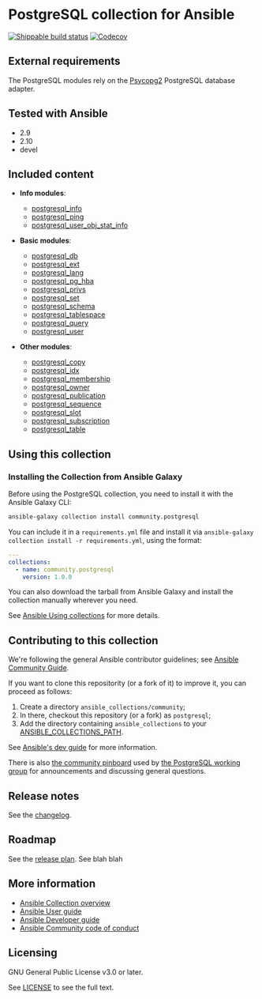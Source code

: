 # PostgreSQL collection for Ansible
[![Shippable build status](https://api.shippable.com/projects/5f9156109adc3400069f1814/badge?branch=main)](https://app.shippable.com/github/ansible-collections/community.postgresql/dashboard)
[![Codecov](https://img.shields.io/codecov/c/github/ansible-collections/community.postgresql)](https://codecov.io/gh/ansible-collections/community.postgresql)

## External requirements

The PostgreSQL modules rely on the [Psycopg2](https://www.psycopg.org/docs/) PostgreSQL database adapter.

## Tested with Ansible

- 2.9
- 2.10
- devel

## Included content

- **Info modules**:
  - [postgresql_info](https://docs.ansible.com/ansible/latest/modules/postgresql_info_module.html)
  - [postgresql_ping](https://docs.ansible.com/ansible/latest/modules/postgresql_ping_module.html)
  - [postgresql_user_obj_stat_info](https://docs.ansible.com/ansible/latest/modules/postgresql_user_obj_stat_info_module.html)

- **Basic modules**:
  - [postgresql_db](https://docs.ansible.com/ansible/latest/modules/postgresql_db_module.html)
  - [postgresql_ext](https://docs.ansible.com/ansible/latest/modules/postgresql_ext_module.html)
  - [postgresql_lang](https://docs.ansible.com/ansible/latest/modules/postgresql_lang_module.html)
  - [postgresql_pg_hba](https://docs.ansible.com/ansible/latest/modules/postgresql_hba_module.html)
  - [postgresql_privs](https://docs.ansible.com/ansible/latest/modules/postgresql_privs_module.html)
  - [postgresql_set](https://docs.ansible.com/ansible/latest/modules/postgresql_set_module.html)
  - [postgresql_schema](https://docs.ansible.com/ansible/latest/modules/postgresql_schema_module.html)
  - [postgresql_tablespace](https://docs.ansible.com/ansible/latest/modules/postgresql_tablespace_module.html)
  - [postgresql_query](https://docs.ansible.com/ansible/latest/modules/postgresql_query_module.html)
  - [postgresql_user](https://docs.ansible.com/ansible/latest/modules/postgresql_user_module.html)

- **Other modules**:
  - [postgresql_copy](https://docs.ansible.com/ansible/latest/modules/postgresql_copy_module.html)
  - [postgresql_idx](https://docs.ansible.com/ansible/latest/modules/postgresql_idx_module.html)
  - [postgresql_membership](https://docs.ansible.com/ansible/latest/modules/postgresql_membership_module.html)
  - [postgresql_owner](https://docs.ansible.com/ansible/latest/modules/postgresql_owner_module.html)
  - [postgresql_publication](https://docs.ansible.com/ansible/latest/modules/postgresql_publication_module.html)
  - [postgresql_sequence](https://docs.ansible.com/ansible/latest/modules/postgresql_sequence_module.html)
  - [postgresql_slot](https://docs.ansible.com/ansible/latest/modules/postgresql_slot_module.html)
  - [postgresql_subscription](https://docs.ansible.com/ansible/latest/modules/postgresql_subscription_module.html)
  - [postgresql_table](https://docs.ansible.com/ansible/latest/modules/postgresql_table_module.html)

## Using this collection

### Installing the Collection from Ansible Galaxy

Before using the PostgreSQL collection, you need to install it with the Ansible Galaxy CLI:

```bash
ansible-galaxy collection install community.postgresql
```

You can include it in a `requirements.yml` file and install it via `ansible-galaxy collection install -r requirements.yml`, using the format:

```yaml
---
collections:
  - name: community.postgresql
    version: 1.0.0
```

You can also download the tarball from Ansible Galaxy and install the collection manually wherever you need.

See [Ansible Using collections](https://docs.ansible.com/ansible/latest/user_guide/collections_using.html) for more details.

## Contributing to this collection

<!--Describe how the community can contribute to your collection. At a minimum, include how and where users can create issues to report problems or request features for this collection.  List contribution requirements, including preferred workflows and necessary testing, so you can benefit from community PRs. If you are following general Ansible contributor guidelines, you can link to - [Ansible Community Guide](https://docs.ansible.com/ansible/latest/community/index.html). -->

We're following the general Ansible contributor guidelines; see [Ansible Community Guide](https://docs.ansible.com/ansible/latest/community/index.html).

If you want to clone this repositority (or a fork of it) to improve it, you can proceed as follows:
1. Create a directory `ansible_collections/community`;
2. In there, checkout this repository (or a fork) as `postgresql`;
3. Add the directory containing `ansible_collections` to your [ANSIBLE_COLLECTIONS_PATH](https://docs.ansible.com/ansible/latest/reference_appendices/config.html#collections-paths).

See [Ansible's dev guide](https://docs.ansible.com/ansible/devel/dev_guide/developing_collections.html#contributing-to-collections) for more information.

There is also [the community pinboard](https://github.com/ansible/community/issues/435) used by [the PostgreSQL working group](https://github.com/ansible/community/wiki/PostgreSQL) for announcements and discussing general questions.

## Release notes

See the [changelog](https://github.com/ansible-collections/community.postgresql/blob/main/CHANGELOG.rst).

## Roadmap

See the [release plan](https://github.com/ansible-collections/community.postgresql/issues/13).
See blah blah

## More information

- [Ansible Collection overview](https://github.com/ansible-collections/overview)
- [Ansible User guide](https://docs.ansible.com/ansible/latest/user_guide/index.html)
- [Ansible Developer guide](https://docs.ansible.com/ansible/latest/dev_guide/index.html)
- [Ansible Community code of conduct](https://docs.ansible.com/ansible/latest/community/code_of_conduct.html)

## Licensing

<!-- Include the appropriate license information here and a pointer to the full licensing details. If the collection contains modules migrated from the ansible/ansible repo, you must use the same license that existed in the ansible/ansible repo. See the GNU license example below. -->

GNU General Public License v3.0 or later.

See [LICENSE](https://www.gnu.org/licenses/gpl-3.0.txt) to see the full text.
